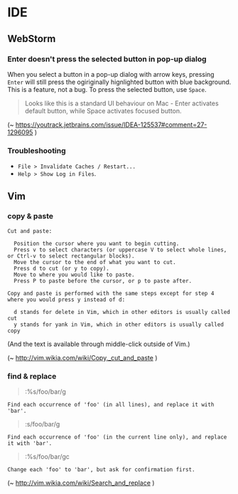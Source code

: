 # IDE

## WebStorm

### Enter doesn't press the selected button in pop-up dialog

When you select a button in a pop-up dialog with arrow keys, pressing `Enter` will still press the ogiriginally hignlighted button with blue background. This is a feature, not a bug. To press the selected button, use `Space`. 

> Looks like this is a standard UI behaviour on Mac - Enter activates default button, while Space activates focused button.

(~ https://youtrack.jetbrains.com/issue/IDEA-125537#comment=27-1296095 )

### Troubleshooting
 
 * `File > Invalidate Caches / Restart...` 
 * `Help > Show Log in Files`. 


## Vim

### copy & paste

    Cut and paste:
    
      Position the cursor where you want to begin cutting.
      Press v to select characters (or uppercase V to select whole lines, or Ctrl-v to select rectangular blocks).
      Move the cursor to the end of what you want to cut.
      Press d to cut (or y to copy).
      Move to where you would like to paste.
      Press P to paste before the cursor, or p to paste after. 
    
    Copy and paste is performed with the same steps except for step 4 where you would press y instead of d:
    
      d stands for delete in Vim, which in other editors is usually called cut
      y stands for yank in Vim, which in other editors is usually called copy 
      
(And the text is available through middle-click outside of Vim.)

(~ http://vim.wikia.com/wiki/Copy,_cut_and_paste )

### find & replace

> :%s/foo/bar/g

    Find each occurrence of 'foo' (in all lines), and replace it with 'bar'. 

> :s/foo/bar/g

    Find each occurrence of 'foo' (in the current line only), and replace it with 'bar'. 

> :%s/foo/bar/gc

    Change each 'foo' to 'bar', but ask for confirmation first. 

(~ http://vim.wikia.com/wiki/Search_and_replace )